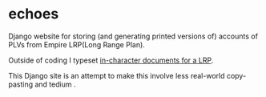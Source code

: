 # echoes
Django website for storing (and generating printed versions of) accounts of PLVs from Empire LRP(Long Range Plan).

Outside of coding I typeset [in-character documents for a LRP](https://www.profounddecisions.co.uk/empire-wiki/Seer_of_the_Gateway#Publication_2).

This Django site is an attempt to make this involve less real-world copy-pasting and tedium .
